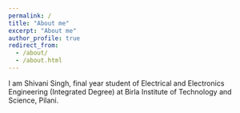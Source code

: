 ```yaml
---
permalink: /
title: "About me"
excerpt: "About me"
author_profile: true
redirect_from: 
  - /about/
  - /about.html
---
```


I am Shivani Singh, final year student of Electrical and Electronics Engineering (Integrated Degree) at Birla Institute of Technology and Science, Pilani.

